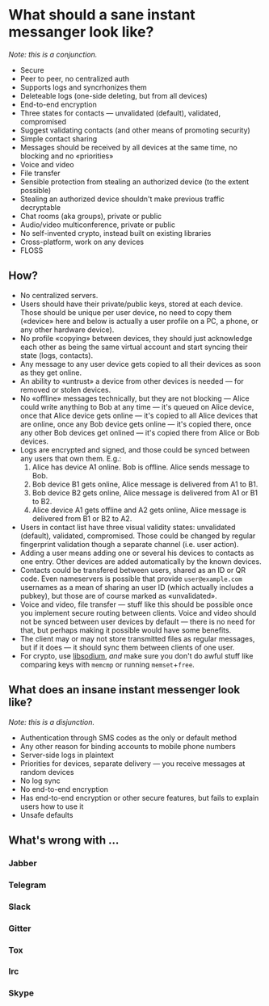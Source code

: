 # What should a sane instant messanger look like?

_Note: this is a conjunction._

* Secure
* Peer to peer, no centralized auth
* Supports logs and syncrhonizes them
* Deleteable logs (one-side deleting, but from all devices)
* End-to-end encryption
* Three states for contacts — unvalidated (default), validated, compromised
* Suggest validating contacts (and other means of promoting security)
* Simple contact sharing
* Messages should be received by all devices at the same time, no blocking and no «priorities»
* Voice and video
* File transfer
* Sensible protection from stealing an authorized device (to the extent possible)
* Stealing an authorized device shouldn't make previous traffic decryptable
* Chat rooms (aka groups), private or public
* Audio/video multiconference, private or public
* No self-invented crypto, instead built on existing libraries
* Cross-platform, work on any devices
* FLOSS

## How?

 * No centralized servers.
 * Users should have their private/public keys, stored at each device. Those should be unique per user device, no need to copy them («device» here and below is actually a user profile on a PC, a phone, or any other hardware device).
 * No profile «copying» between devices, they should just acknowledge each other as being the same virtual account and start syncing their state (logs, contacts).
 * Any message to any user device gets copied to all their devices as soon as they get online.
 * An ability to «untrust» a device from other devices is needed — for removed or stolen devices.
 * No «offline» messages technically, but they are not blocking — Alice could write anything to Bob at any time — it's queued on Alice device, once that Alice device gets online — it's copied to all Alice devices that are online, once any Bob device gets online — it's copied there, once any other Bob devices get onlined — it's copied there from Alice or Bob devices.
 * Logs are encrypted and signed, and those could be synced between any users that own them. E.g.:
   1. Alice has device A1 online. Bob is offline. Alice sends message to Bob.
   2. Bob device B1 gets online, Alice message is delivered from A1 to B1.
   3. Bob device B2 gets online, Alice message is delivered from A1 or B1 to B2.
   4. Alice device A1 gets offline and A2 gets online, Alice message is delivered from B1 or B2 to A2.
 * Users in contact list have three visual validity states: unvalidated (default), validated, compromised. Those could be changed by regular fingerprint validation though a separate channel (i.e. user action).
 * Adding a user means adding one or several his devices to contacts as one entry. Other devices are added automatically by the known devices.
 * Contacts could be transfered between users, shared as an ID or QR code. Even nameservers is possible that provide `user@example.com` usernames as a mean of sharing an user ID (which actually includes a pubkey), but those are of course marked as «unvalidated».
 * Voice and video, file transfer — stuff like this should be possible once you implement secure routing between clients. Voice and video should not be synced between user devices by default — there is no need for that, but perhaps making it possible would have some benefits.
 * The client may or may not store transmitted files as regular messages, but if it does — it should sync them between clients of one user.
 * For crypto, use [libsodium](https://github.com/jedisct1/libsodium), _and_ make sure you don't do awful stuff like comparing keys with `memcmp` or running `memset`+`free`.

## What does an insane instant messenger look like?

_Note: this is a disjunction._

* Authentication through SMS codes as the only or default method
* Any other reason for binding accounts to mobile phone numbers
* Server-side logs in plaintext
* Priorities for devices, separate delivery — you receive messages at random devices
* No log sync
* No end-to-end encryption
* Has end-to-end encryption or other secure features, but fails to explain users how to use it
* Unsafe defaults

## What's wrong with …

### Jabber

### Telegram

### Slack

### Gitter

### Tox

### Irc

### Skype

